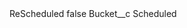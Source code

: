 <?xml version="1.0" encoding="UTF-8"?>
<CustomMetadata xmlns="http://soap.sforce.com/2006/04/metadata" xmlns:xsi="http://www.w3.org/2001/XMLSchema-instance" xmlns:xsd="http://www.w3.org/2001/XMLSchema">
    <label>ReScheduled</label>
    <protected>false</protected>
    <values>
        <field>Bucket__c</field>
        <value xsi:type="xsd:string">Scheduled</value>
    </values>
</CustomMetadata>
